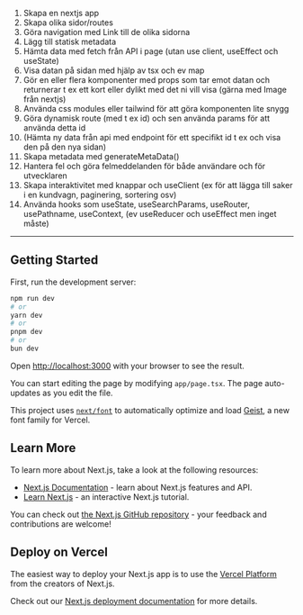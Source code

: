 1. Skapa en nextjs app 
2. Skapa olika sidor/routes
3. Göra navigation med Link till de olika sidorna
4. Lägg till statisk metadata
5. Hämta data med fetch från API i page (utan use client, useEffect och useState)
6. Visa datan på sidan med hjälp av tsx och ev map
7. Gör en eller flera komponenter med props som tar emot datan och returnerar t ex  ett kort eller dylikt med det ni vill visa (gärna med Image från nextjs)
8. Använda css modules eller tailwind för att göra komponenten lite snygg
9. Göra dynamisk route (med t ex id) och sen använda params för att använda detta id
10. (Hämta ny data från api med endpoint för ett specifikt id t ex och visa den på den nya sidan)
11. Skapa metadata med generateMetaData()
12. Hantera fel och göra felmeddelanden för både användare och för utvecklaren
13. Skapa interaktivitet med knappar och useClient (ex för att lägga till saker i en kundvagn, paginering, sortering osv)
14. Använda hooks som useState, useSearchParams, useRouter, usePathname, useContext, (ev useReducer och useEffect men inget måste)

-----

## Getting Started

First, run the development server:

```bash
npm run dev
# or
yarn dev
# or
pnpm dev
# or
bun dev
```

Open [http://localhost:3000](http://localhost:3000) with your browser to see the result.

You can start editing the page by modifying `app/page.tsx`. The page auto-updates as you edit the file.

This project uses [`next/font`](https://nextjs.org/docs/app/building-your-application/optimizing/fonts) to automatically optimize and load [Geist](https://vercel.com/font), a new font family for Vercel.

## Learn More

To learn more about Next.js, take a look at the following resources:

- [Next.js Documentation](https://nextjs.org/docs) - learn about Next.js features and API.
- [Learn Next.js](https://nextjs.org/learn) - an interactive Next.js tutorial.

You can check out [the Next.js GitHub repository](https://github.com/vercel/next.js) - your feedback and contributions are welcome!

## Deploy on Vercel

The easiest way to deploy your Next.js app is to use the [Vercel Platform](https://vercel.com/new?utm_medium=default-template&filter=next.js&utm_source=create-next-app&utm_campaign=create-next-app-readme) from the creators of Next.js.

Check out our [Next.js deployment documentation](https://nextjs.org/docs/app/building-your-application/deploying) for more details.

